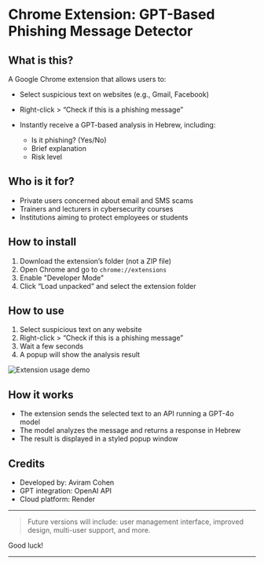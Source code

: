 

# Chrome Extension: GPT-Based Phishing Message Detector

## What is this?

A Google Chrome extension that allows users to:

* Select suspicious text on websites (e.g., Gmail, Facebook)
* Right-click > “Check if this is a phishing message”
* Instantly receive a GPT-based analysis in Hebrew, including:

  * Is it phishing? (Yes/No)
  * Brief explanation
  * Risk level

## Who is it for?

* Private users concerned about email and SMS scams
* Trainers and lecturers in cybersecurity courses
* Institutions aiming to protect employees or students

## How to install

1. Download the extension’s folder (not a ZIP file)
2. Open Chrome and go to `chrome://extensions`
3. Enable "Developer Mode"
4. Click “Load unpacked” and select the extension folder

## How to use

1. Select suspicious text on any website
2. Right-click > “Check if this is a phishing message”
3. Wait a few seconds
4. A popup will show the analysis result

![Extension usage demo](phishing/screenshot.png)

## How it works

* The extension sends the selected text to an API running a GPT-4o model
* The model analyzes the message and returns a response in Hebrew
* The result is displayed in a styled popup window

## Credits

* Developed by: Aviram Cohen
* GPT integration: OpenAI API
* Cloud platform: Render

---

> Future versions will include: user management interface, improved design, multi-user support, and more.

Good luck!

---

